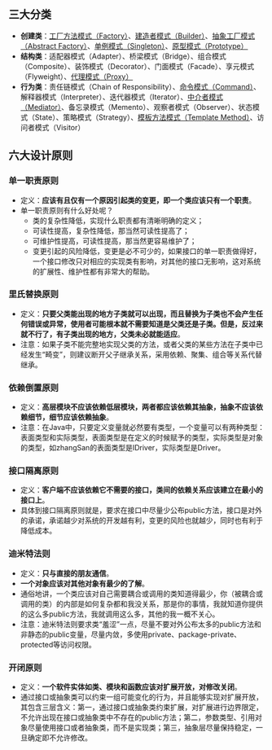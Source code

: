 ## 三大分类
- **创建类**：[工厂方法模式（Factory）](https://github.com/superleeyom/design-pattern-learning/tree/master/src/main/java/com/leeyom/design/creation/factory/工厂方法模式.md)、[建造者模式（Builder）](https://github.com/superleeyom/design-pattern-learning/tree/master/src/main/java/com/leeyom/design/creation/builder/建造者模式.md)、[抽象工厂模式（Abstract Factory）](https://github.com/superleeyom/design-pattern-learning/tree/master/src/main/java/com/leeyom/design/creation/abstraction/抽象工厂模式.md)、[单例模式（Singleton）](https://github.com/superleeyom/design-pattern-learning/tree/master/src/main/java/com/leeyom/design/creation/singleton/单例模式.md)、[原型模式（Prototype）](https://github.com/superleeyom/design-pattern-learning/tree/master/src/main/java/com/leeyom/design/creation/prototype/原型模式.md)
- **结构类**：适配器模式（Adapter）、桥梁模式（Bridge）、组合模式（Composite）、装饰模式（Decorator）、门面模式（Facade）、享元模式（Flyweight）、[代理模式（Proxy）](https://github.com/superleeyom/design-pattern-learning/tree/master/src/main/java/com/leeyom/design/structure/proxy/代理模式.md)
- **行为类**：责任链模式（Chain of Responsibility）、[命令模式（Command）](https://github.com/superleeyom/design-pattern-learning/tree/master/src/main/java/com/leeyom/design/behavior/command/命令模式.md)、解释器模式（Interpreter）、迭代器模式（Iterator）、[中介者模式（Mediator）](https://github.com/superleeyom/design-pattern-learning/tree/master/src/main/java/com/leeyom/design/behavior/mediator/中介者模式.md)、备忘录模式（Memento）、观察者模式（Observer）、状态模式（State）、策略模式（Strategy）、[模板方法模式（Template Method）](https://github.com/superleeyom/design-pattern-learning/tree/master/src/main/java/com/leeyom/design/behavior/template/模板方法模式.md)、访问者模式（Visitor）

## 六大设计原则

### 单一职责原则
- 定义：**应该有且仅有一个原因引起类的变更，即一个类应该只有一个职责**。
- 单一职责原则有什么好处呢？
    - 类的复杂性降低，实现什么职责都有清晰明确的定义；
    - 可读性提高，复杂性降低，那当然可读性提高了；
    - 可维护性提高，可读性提高，那当然更容易维护了；
    - 变更引起的风险降低，变更是必不可少的，如果接口的单一职责做得好，一个接口修改只对相应的实现类有影响，对其他的接口无影响，这对系统的扩展性、维护性都有非常大的帮助。 
    
### 里氏替换原则
- 定义：**只要父类能出现的地方子类就可以出现，而且替换为子类也不会产生任何错误或异常，使用者可能根本就不需要知道是父类还是子类。但是，反过来就不行了，有子类出现的地方，父类未必就能适应**。
- 注意：如果子类不能完整地实现父类的方法，或者父类的某些方法在子类中已经发生“畸变”，则建议断开父子继承关系，采用依赖、聚集、组合等关系代替继承。

### 依赖倒置原则
- 定义：**高层模块不应该依赖低层模块，两者都应该依赖其抽象，抽象不应该依赖细节，细节应该依赖抽象**。
- 注意：在Java中，只要定义变量就必然要有类型，一个变量可以有两种类型：表面类型和实际类型，表面类型是在定义的时候赋予的类型，实际类型是对象的类型，如zhangSan的表面类型是IDriver，实际类型是Driver。

### 接口隔离原则
- 定义：**客户端不应该依赖它不需要的接口，类间的依赖关系应该建立在最小的接口上**。
- 具体到接口隔离原则就是，要求在接口中尽量少公布public方法，接口是对外的承诺，承诺越少对系统的开发越有利，变更的风险也就越少，同时也有利于降低成本。

### 迪米特法则
- 定义：**只与直接的朋友通信**。
- **一个对象应该对其他对象有最少的了解**。
- 通俗地讲，一个类应该对自己需要耦合或调用的类知道得最少，你（被耦合或调用的类）的内部是如何复杂都和我没关系，那是你的事情，我就知道你提供的这么多public方法，我就调用这么多，其他的我一概不关心。
- 注意：迪米特法则要求类“羞涩”一点，尽量不要对外公布太多的public方法和非静态的public变量，尽量内敛，多使用private、package-private、protected等访问权限。

### 开闭原则
- 定义：**一个软件实体如类、模块和函数应该对扩展开放，对修改关闭**。
- 通过接口或抽象类可以约束一组可能变化的行为，并且能够实现对扩展开放，其包含三层含义：第一，通过接口或抽象类约束扩展，对扩展进行边界限定，不允许出现在接口或抽象类中不存在的public方法；第二，参数类型、引用对象尽量使用接口或者抽象类，而不是实现类；第三，抽象层尽量保持稳定，一旦确定即不允许修改。
